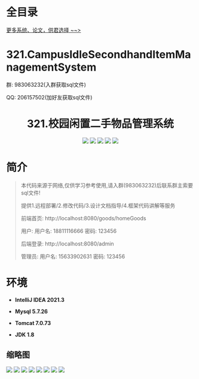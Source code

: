 # 全目录

[更多系统、论文，供君选择 ~~>](https://www.bitwise.net.cn)

# 321.CampusIdleSecondhandItemManagementSystem

<p>群: 983063232(入群获取sql文件)</p>
<p>QQ: 206157502(加好友获取sql文件)</p>

<p><h1 align="center">321.校园闲置二手物品管理系统</h1></p>


<p align="center">
	<img src="https://img.shields.io/badge/jdk-1.8-orange.svg"/>
    <img src="https://img.shields.io/badge/spring-5.x-lightgrey.svg"/>
    <img src="https://img.shields.io/badge/springmvc-3.x-blue.svg"/>
    <img src="https://img.shields.io/badge/mybatis-5.x-yellow.svg"/>
    <img src="https://img.shields.io/badge/jsp-2.x-green.svg"/>
</p>

# 简介

> 本代码来源于网络,仅供学习参考使用,请入群(983063232)后联系群主索要sql文件!
>
> 提供1.远程部署/2.修改代码/3.设计文档指导/4.框架代码讲解等服务
>
> 前端首页: http://localhost:8080/goods/homeGoods
>
> 用户: 用户名: 18811116666 密码: 123456
>
> 后端登录: http://localhost:8080/admin
>
> 管理员: 用户名: 15633902631 密码: 123456
>

# 环境

- <b>IntelliJ IDEA 2021.3</b>

- <b>Mysql 5.7.26</b>

- <b>Tomcat 7.0.73</b>

- <b>JDK 1.8</b>




## 缩略图

![](https://bitwise.oss-cn-heyuan.aliyuncs.com/2024/9/10/54f61477-7e14-4fe3-944f-2ee41a8c5a81.png)
![](https://bitwise.oss-cn-heyuan.aliyuncs.com/2024/9/10/27edf1bb-4791-4e59-aae6-90d4f946e6f8.png)
![](https://bitwise.oss-cn-heyuan.aliyuncs.com/2024/9/10/5daa4f1b-2036-492f-b78a-22958e08d423.png)
![](https://bitwise.oss-cn-heyuan.aliyuncs.com/2024/9/10/a8fc2593-2845-4891-bfeb-3ba5cde5f7d9.png)
![](https://bitwise.oss-cn-heyuan.aliyuncs.com/2024/9/10/0796b647-699e-4855-a4c9-f7d27893ed3f.png)
![](https://bitwise.oss-cn-heyuan.aliyuncs.com/2024/9/10/228242ea-5a50-4121-be77-785a17e4f084.png)
![](https://bitwise.oss-cn-heyuan.aliyuncs.com/2024/9/10/4808b9ae-1805-4fb1-a997-1d06793f1f83.png)
![](https://bitwise.oss-cn-heyuan.aliyuncs.com/2024/9/10/836ed799-6047-435b-bcda-b4a5afcf38fe.png)





